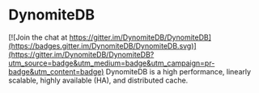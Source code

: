 # DynomiteDB

[![Join the chat at https://gitter.im/DynomiteDB/DynomiteDB](https://badges.gitter.im/DynomiteDB/DynomiteDB.svg)](https://gitter.im/DynomiteDB/DynomiteDB?utm_source=badge&utm_medium=badge&utm_campaign=pr-badge&utm_content=badge)
DynomiteDB is a high performance, linearly scalable, highly available (HA), and distributed cache.
